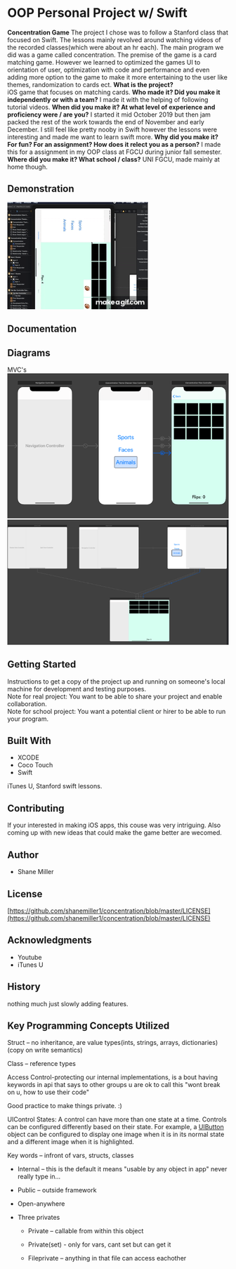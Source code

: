 
# OOP Personal Project w/ Swift

**Concentration Game**
The project I chose was to follow a Stanford class that focused on Swift. The lessons mainly revolved around watching videos of the recorded classes(which were about an hr each). The main program we did was a game called concentration. The premise of the game is a card matching game. However we learned to optimized the games UI to orientation of user, optimization with code and performance and even adding more option to the game to make it more entertaining to the user like themes, randomization to cards ect.
**What is the project?**  
iOS game that focuses on matching cards.
**Who made it? Did you make it independently or with a team?**
  I made it with the helping of following tutorial videos.
**When did you make it? At what level of experience and proficiency were / are you?**
  I started it mid October 2019 but then jam packed the rest of the work towards the end of November and early December. I still feel like pretty nooby in Swift however the lessons were interesting and made me want to learn swift more.
**Why did you make it? For fun? For an assignment? How does it relect you as a person?**
  I made this for a assignment in my OOP class at FGCU during junior fall semester.
**Where did you make it? What school / class?** 
UNI FGCU, made mainly at home though.

## [](https://github.com/PV-COP/PV-README-TEMPLATE/blob/master/TemplateWithInfo.md#demonstration)Demonstration

![enter image description here](https://github.com/shanemiller1/concentration/blob/master/concentration/thegif.gif)

## [](https://github.com/PV-COP/PV-README-TEMPLATE/blob/master/TemplateWithInfo.md#documentation)Documentation

## [](https://github.com/PV-COP/PV-README-TEMPLATE/blob/master/TemplateWithInfo.md#diagrams)Diagrams

MVC's
![iPhone View](https://github.com/shanemiller1/concentration/blob/master/concentration/gram1.png)
![iPad View](https://github.com/shanemiller1/concentration/blob/master/concentration/gram2.png)
## [](https://github.com/PV-COP/PV-README-TEMPLATE/blob/master/TemplateWithInfo.md#getting-started)Getting Started

Instructions to get a copy of the project up and running on someone's local machine for development and testing purposes.  
Note for real project: You want to be able to share your project and enable collaboration.  
Note for school project: You want a potential client or hirer to be able to run your program.

## [](https://github.com/PV-COP/PV-README-TEMPLATE/blob/master/TemplateWithInfo.md#built-with)Built With

-   XCODE
-   Coco Touch
-   Swift
      
iTunes U, Stanford swift lessons.

## [](https://github.com/PV-COP/PV-README-TEMPLATE/blob/master/TemplateWithInfo.md#contributing)Contributing

If your interested in making iOS apps, this couse was very intriguing.
Also coming up with new ideas that could make the game better are wecomed.

## [](https://github.com/PV-COP/PV-README-TEMPLATE/blob/master/TemplateWithInfo.md#author)Author

-   Shane Miller

## [](https://github.com/PV-COP/PV-README-TEMPLATE/blob/master/TemplateWithInfo.md#license)License


[https://github.com/shanemiller1/concentration/blob/master/LICENSE](https://github.com/shanemiller1/concentration/blob/master/LICENSE)

## [](https://github.com/PV-COP/PV-README-TEMPLATE/blob/master/TemplateWithInfo.md#acknowledgments)Acknowledgments

-   Youtube
-   iTunes U

## [](https://github.com/PV-COP/PV-README-TEMPLATE/blob/master/TemplateWithInfo.md#history)History

nothing much just slowly adding features.
## [](https://github.com/PV-COP/PV-README-TEMPLATE/blob/master/TemplateWithInfo.md#key-programming-concepts-utilized)Key Programming Concepts Utilized
Struct – no inheritance, are value types(ints, strings, arrays, dictionaries) (copy on write semantics)

Class – reference types

Access Control-protecting our internal implementations, is a bout having keywords in api that says to other groups u are ok to call this "wont break on u, how to use their code"

Good practice to make things private. :)

UIControl States:	A control can have more than one state at a time. Controls can be configured differently based on their state. For example, a [UIButton](http://apple-reference-documentation//hsOyO61dSB) object can be configured to display one image when it is in its normal state and a different image when it is highlighted.

Key words – infront of vars, structs, classes

-   Internal – this is the default it means "usable by any object in app" never really type in...
    
-   Public – outside framework
    
-   Open-anywhere
    
-   Three privates
    
    -   Private – callable from within this object
        
    -   Private(set) - only for vars, cant set but can get it
        
    -   Fileprivate – anything in that file can access eachother
  
